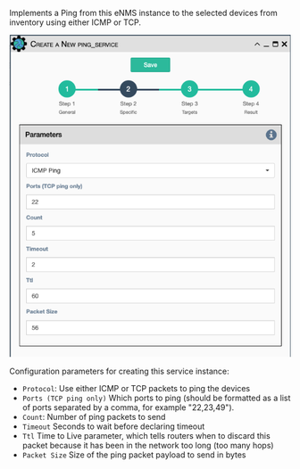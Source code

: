Implements a Ping from this eNMS instance to the selected devices
from inventory using either ICMP or TCP.

![ICMP / TCP Ping Service](../../_static/automation/builtin_service_types/icmp_tcp_ping.png)

Configuration parameters for creating this service instance:

-   `Protocol`: Use either ICMP or TCP packets to ping the devices
-   `Ports (TCP ping only)` Which ports to ping (should be formatted as
    a list of ports separated by a comma, for example "22,23,49").
-   `Count`: Number of ping packets to send
-   `Timeout` Seconds to wait before declaring timeout
-   `Ttl` Time to Live parameter, which tells routers when to discard
    this packet because it has been in the network too long (too many
    hops)
-   `Packet Size` Size of the ping packet payload to send in bytes
